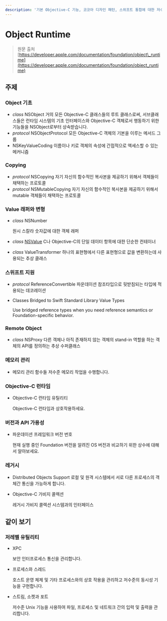 ```yaml
---
description: '기본 Objective-C 기능, 코코아 디자인 패턴, 스위프트 통합에 대한 저수준 지원을 받을 수 있습니다.'
---
```


# Object Runtime

> 원문 출처  
> [https://developer.apple.com/documentation/foundation/object\_runtime](https://developer.apple.com/documentation/foundation/object_runtime)

## 주제

### Object 기초

* _class_ NSObject 거의 모든 Objective-C 클래스들의 루트 클래스로써, 서브클래스들은 런타임 시스템의 기초 인터페이스와 Objective-C 객체로서 행동하기 위한 기능들을 NSObject로부터 상속받습니다.
* _protocol_ NSObjectProtocol 모든 Objective-C 객체의 기본을 이루는 메서드 그룹
* NSKeyValueCoding 이름이나 키로 객체의 속성에 간접적으로 액세스할 수 있는 메커니즘

### Copying

* _protocol_ NSCopying 자기 자신의 함수적인 복사본을 제공하기 위해서 객체들이 채택하는 프로토콜
* _protocol_ NSMutableCopying 자기 자신의 함수적인 복사본을 제공하기 위해서 mutable 객체들이 채택하는 프로토콜

### Value 래퍼와 변형

* _class_ NSNumber

  원시 스칼라 숫자값에 대한 객체 래퍼

* _class_ [NSValue](nsvalue.md) C나 Objective-C의 단일 데이터 항목에 대한 단순한 컨테이너
* _class_ ValueTransformer 하나의 표현형에서 다른 표현형으로 값을 변환하는데 사용되는 추상 클래스

### 스위프트 지원

* _protocol_ ReferenceConvertible 파운데이션 참조타입으로 뒷받침되는 타입에 적용되는 데코레이션
* Classes Bridged to Swift Standard Library Value Types

  Use bridged reference types when you need reference semantics or Foundation-specific behavior.

### Remote Object

* _class_ NSProxy 다른 객체나 아직 존재하지 않는 객체의 stand-in 역할을 하는 객체의 API를 정의하는 추상 수퍼클래스

### 메모리 관리

* 메모리 관리 함수들 저수준 메모리 작업을 수행합니다.

### Objective-C 런타임

* Objective-C 런타임 유틸리티

  Objective-C 런타임과 상호작용하세요.

### 버전과 API 가용성

* 파운데이션 프레임워크 버전 번호

  현재 실행 중인 Foundation 버전을 알려진 OS 버전과 비교하기 위한 상수에 대해서 알아보세요.

### 레거시

* Distributed Objects Support 로컬 및 원격 시스템에서 서로 다른 프로세스의 객체간 통신을 가능하게 합니다.
* Objective-C 가비지 콜렉션

  레거시 가비지 콜렉션 시스템과의 인터페이스

## 같이 보기

### 저레벨 유틸리티 <a id="low_level_utilities"></a>

* XPC

  보안 인터프로세스 통신을 관리합니다.

* 프로세스와 스레드

  호스트 운영 체제 및 기타 프로세스와의 상호 작용을 관리하고 저수준의 동시성 기능을 구현합니다.

* 스트림, 소켓과 포트

  저수준 Unix 기능을 사용하여 파일, 프로세스 및 네트워크 간의 입력 및 출력을 관리합니다.

